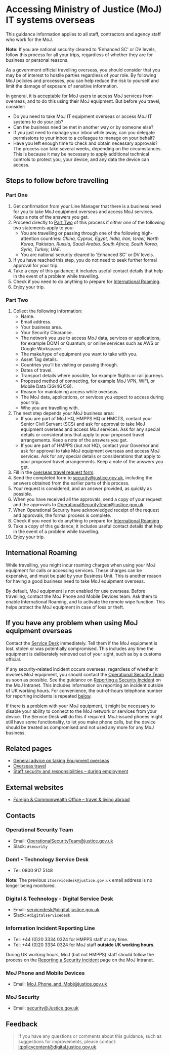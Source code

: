 # Accessing Ministry of Justice \(MoJ\) IT systems overseas

This guidance information applies to all staff, contractors and agency staff who work for the MoJ.

**Note:** If you are national security cleared to 'Enhanced SC' or DV levels, follow this process for all your trips, regardless of whether they are for business or personal reasons.

As a government official travelling overseas, you should consider that you may be of interest to hostile parties regardless of your role. By following MoJ policies and processes, you can help reduce the risk to yourself and limit the damage of exposure of sensitive information.

In general, it is acceptable for MoJ users to access MoJ services from overseas, and to do this using their MoJ equipment. But before you travel, consider:

-   Do you need to take MoJ IT equipment overseas or access MoJ IT systems to do your job?
-   Can the business need be met in another way or by someone else?
-   If you just need to manage your inbox while away, can you delegate permissions to your inbox to a colleague to manage on your behalf?
-   Have you left enough time to check and obtain necessary approvals? The process can take several weeks, depending on the circumstances. This is because it may be necessary to apply additional technical controls to protect you, your device, and any data the device can access.

## Steps to follow before travelling

### Part One

1.  Get confirmation from your Line Manager that there is a business need for you to take MoJ equipment overseas and access MoJ services. Keep a note of the answers you get.
2.  Proceed directly to [Part Two](#part-two) of this process if *either one* of the following two statements apply to you:
    -   You are travelling or passing through one of the following high-attention countries: *China, Cyprus, Egypt, India, Iran, Israel, North Korea, Pakistan, Russia, Saudi Arabia, South Africa, South Korea, Syria, Turkey, UAE*.
    -   You are national security cleared to 'Enhanced SC' or DV levels.
3.  If you have reached this step, you do not need to seek further formal approval for your trip.
4.  Take a copy of this guidance; it includes useful contact details that help in the event of a problem while travelling.
5.  Check if you need to do anything to prepare for [International Roaming](#international-roaming).
6.  Enjoy your trip.

### Part Two

1.  Collect the following information:
    -   Name.
    -   Email address.
    -   Your business area.
    -   Your Security Clearance.
    -   The network you use to access MoJ data, services or applications, for example DOM1 or Quantum, or online services such as AWS or Google Workspace.
    -   The make/type of equipment you want to take with you.
    -   Asset Tag details.
    -   Countries you'll be visiting or passing through.
    -   Dates of travel.
    -   Transport details where possible, for example flights or rail journeys.
    -   Proposed method of connecting, for example MoJ VPN, WiFi, or Mobile Data \(3G/4G/5G\).
    -   Reason for maintaining access while overseas.
    -   The MoJ data, applications, or services you expect to access during your trip.
    -   Who you are travelling with.
2.  The next step depends your MoJ business area:
    -   If you are part of MoJ HQ, HMPPS HQ or HMCTS, contact your Senior Civil Servant \(SCS\) and ask for approval to take MoJ equipment overseas and access MoJ services. Ask for any special details or considerations that apply to your proposed travel arrangements. Keep a note of the answers you get.
    -   If you are part of HMPPS \(but *not* HQ\), contact your Governor and ask for approval to take MoJ equipment overseas and access MoJ services. Ask for any special details or considerations that apply to your proposed travel arrangements. Keep a note of the answers you get.
3.  Fill in the [overseas travel request form](https://intranet.justice.gov.uk/documents/2020/03/overseas-travel-form.docx).
4.  Send the completed form to [security@justice.gov.uk](mailto:security@justice.gov.uk), including the answers obtained from the earlier parts of this process.
5.  Your request is considered, and an answer provided, as quickly as possible.
6.  When you have received all the approvals, send a copy of your request and the approvals to [OperationalSecurityTeam@justice.gov.uk](mailto:OperationalSecurityTeam@justice.gov.uk).
7.  When Operational Security have acknowledged receipt of the request and approvals, the formal process is complete.
8.  Check if you need to do anything to prepare for [International Roaming](#international-roaming) .
9.  Take a copy of this guidance; it includes useful contact details that help in the event of a problem while travelling.
10. Enjoy your trip.

## International Roaming

While travelling, you might incur roaming charges when using your MoJ equipment for calls or accessing services. These charges can be expensive, and must be paid by your Business Unit. This is another reason for having a good business need to take MoJ equipment overseas.

By default, MoJ equipment is not enabled for use overseas. Before travelling, contact the MoJ Phone and Mobile Devices team. Ask them to enable International Roaming, and to activate the remote wipe function. This helps protect the MoJ equipment in case of loss or theft.

## If you have any problem when using MoJ equipment overseas

Contact the [Service Desk](#contacts) immediately. Tell them if the MoJ equipment is lost, stolen or was potentially compromised. This includes any time the equipment is deliberately removed out of your sight, such as by a customs official.

If any security-related incident occurs overseas, regardless of whether it involves MoJ equipment, you should contact the [Operational Security Team](#contacts) as soon as possible. See the guidance on [Reporting a Security Incident](https://intranet.justice.gov.uk/guidance/security/report-a-security-incident/) on the MoJ Intranet. This includes information on reporting an incident outside of UK working hours. For convenience, the out-of-hours telephone number for reporting incidents is repeated [below](#information-incident-reporting-line).

If there is a problem with your MoJ equipment, it might be necessary to disable your ability to connect to the MoJ network or services from your device. The Service Desk will do this if required. MoJ-issued phones might still have some functionality, to let you make phone calls, but the device should be treated as compromised and not used any more for any MoJ business.

## Related pages

-   [General advice on taking Equipment overseas](general-advice-on-taking-equipment-overseas.md)
-   [Overseas travel](https://intranet.justice.gov.uk/guidance/security/emergencies/coronavirus-guidance/absence-leave/overseas-travel/)
-   [Staff security and responsibilities – during employment](https://intranet.justice.gov.uk/guidance/security/staff-security-and-responsibilities/during-employment)

## External websites

-   [Foreign & Commonwealth Office – travel & living abroad](https://www.gov.uk/browse/abroad)

## Contacts

### Operational Security Team

-   Email: [OperationalSecurityTeam@justice.gov.uk](mailto:OperationalSecurityTeam@justice.gov.uk)
-   Slack: `#security`

### Dom1 - Technology Service Desk

-   Tel: 0800 917 5148

**Note:** The previous `itservicedesk@justice.gov.uk` email address is no longer being monitored.

### Digital & Technology - Digital Service Desk

-   Email: [servicedesk@digital.justice.gov.uk](mailto:servicedesk@digital.justice.gov.uk)
-   Slack: `#digitalservicedesk`

### Information Incident Reporting Line

-   Tel: +44 \(0\)20 3334 0324 for HMPPS staff at any time.
-   Tel: +44 \(0\)20 3334 0324 for MoJ staff **outside UK working hours**.

During UK working hours, MoJ \(but not HMPPS\) staff should follow the process on the [Reporting a Security Incident](https://intranet.justice.gov.uk/guidance/security/report-a-security-incident/) page on the MoJ Intranet.

### MoJ Phone and Mobile Devices

-   Email: [MoJ\_Phone\_and\_Mobi@justice.gov.uk](mailto:MoJ_Phone_and_Mobi@justice.gov.uk)

### MoJ Security

-   Email: [security@Justice.gov.uk](mailto:security@Justice.gov.uk)

## Feedback

> If you have any questions or comments about this guidance, such as suggestions for improvements, please contact: [itpolicycontent@digital.justice.gov.uk](mailto:itpolicycontent@digital.justice.gov.uk).

